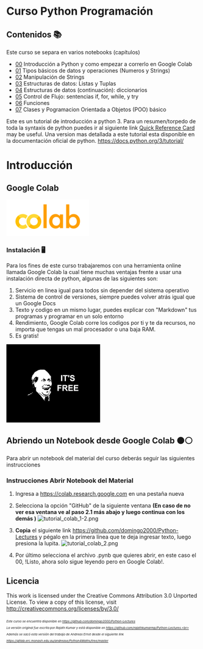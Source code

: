 # Curso Python Programación

## Contenidos 📚

Este curso se separa en varios notebooks (capítulos)

* [00](00.ipynb) Introducción a Python y como empezar a correrlo en Google Colab
* [01](01.ipynb) Tipos básicos de datos y operaciones (Numeros y Strings)
* [02](02.ipynb) Manipulación de Strings 
* [03](03.ipynb) Estructuras de datos: Listas y Tuplas
* [04](04.ipynb) Estructuras de datos (continuación): diccionarios
* [05](05.ipynb) Control de Flujo: sentencias if, for, while, y try
* [06](06.ipynb) Funciones
* [07](07.ipynb) Clases y Pogramacion Orientada a Objetos (POO) básico

<!-- Unidades extra incluidas en el curso original -->
<!--- * [08](08.ipynb) Scipy: libraries for arrays (matrices) and plotting --><!--- * [09](09.ipynb) Mixed Integer Linear Programming using the mymip library. -->
<!--- * [10](10.ipynb) Networks and graphs under python - a very brief introduction -->
<!--- * [11](11.ipynb) Using the numba library for fast numerical computing. -->





Este es un tutorial de introducción a python 3. Para un resumen/torpedo de  toda la syntaxis de python puedes ir al siguiente link [Quick Reference Card](http://www.cs.put.poznan.pl/csobaniec/software/python/py-qrc.html) may be useful. Una version mas detallada a este tutorial esta disponible en la documentación oficial de python. https://docs.python.org/3/tutorial/

# Introducción

## Google Colab


![Foo](https://raw.githubusercontent.com/domingo2000/Python-Lectures/master/pictures/colab_logo.png)


### Instalación 🖥️

Para los fines de este curso trabajaremos con una herramienta online llamada Google Colab la cual tiene muchas ventajas frente a usar una instalación directa de python, algunas de las siguientes son:

1. Servicio en linea igual para todos sin depender del sistema operativo
2. Sistema de control de versiones, siempre puedes volver atrás igual que un Google Docs
3. Texto y codigo en un mismo lugar, puedes explicar con "Markdown" tus programas y programar en un solo entorno
4. Rendimiento, Google Colab corre los codigos por ti y te da recursos, no importa que tengas un mal procesador o una baja RAM.
5. Es gratis!

![Foo](https://github.com/domingo2000/Python-Lectures/blob/master/pictures/its_free.png?raw=true)


## Abriendo un Notebook desde Google Colab 🟠⚪

Para abrir un notebook del material del curso deberás seguir las siguientes instrucciones
### Instrucciones Abrir Notebook  del Material
1. Ingresa a https://colab.research.google.com en una pestaña nueva
2. Selecciona la opción "GitHub" de la siguiente ventana <strong> (En caso de no ver esa ventana ve al paso 2.1 más abajo y luego continua con los demás )</strong>
![tutorial_colab_1-2.png](attachment:tutorial_colab_1-2.png)


5. <strong>Copia</strong> el siguiente link https://github.com/domingo2000/Python-Lectures y pégalo en la primera línea que te deja ingresar texto, luego presiona la lupita.
![tutorial_colab_2.png](attachment:tutorial_colab_2.png)

6. Por último selecciona el archivo .pynb que quieres abrir, en este caso el 00, !Listo, ahora solo sigue leyendo pero en Google Colab!.

## Licencia
This work is licensed under the Creative Commons Attribution 3.0 Unported License. To view a copy of this license, visit http://creativecommons.org/licenses/by/3.0/

<small><font style="font-size:6pt"><i>
Este curso se encuentra disponible en https://github.com/domingo2000/Python-Lectures
<br>
La versión original fue escrita por Rajath Kumar y está disponible en
https://github.com/rajathkumarmp/Python-Lectures.<br>
Además se sacó esta versión del trabajo de Andreas Ernst desde el siguiente link  https://gitlab.erc.monash.edu.au/andrease/Python4Maths/tree/master
</i></font></small>

